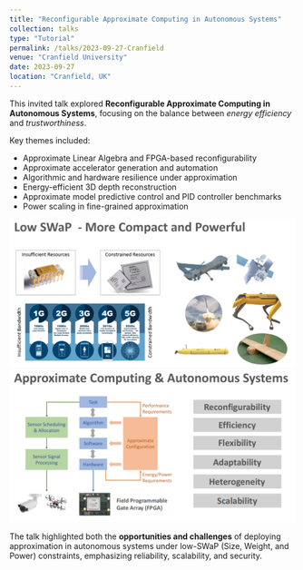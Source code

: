 ```yaml
---
title: "Reconfigurable Approximate Computing in Autonomous Systems"
collection: talks
type: "Tutorial"
permalink: /talks/2023-09-27-Cranfield
venue: "Cranfield University"
date: 2023-09-27
location: "Cranfield, UK"
---
```


This invited talk explored **Reconfigurable Approximate Computing in Autonomous Systems**, focusing on the balance between *energy efficiency* and *trustworthiness*. 

Key themes included:

- Approximate Linear Algebra and FPGA-based reconfigurability  
- Approximate accelerator generation and automation  
- Algorithmic and hardware resilience under approximation  
- Energy-efficient 3D depth reconstruction  
- Approximate model predictive control and PID controller benchmarks  
- Power scaling in fine-grained approximation

![Alt text](/images/talkimg/Picture001.png "a title")
![Alt text](/images/talkimg/Picture002.png "a title")

The talk highlighted both the **opportunities and challenges** of deploying approximation in autonomous systems under low-SWaP (Size, Weight, and Power) constraints, emphasizing reliability, scalability, and security.
